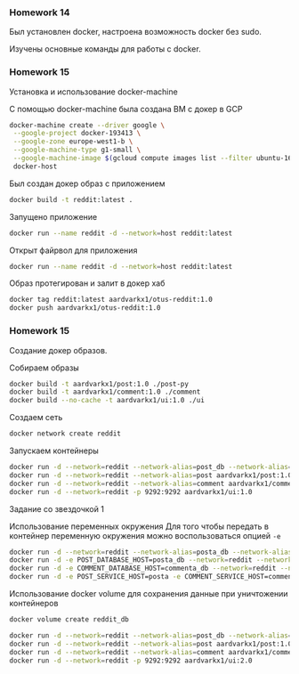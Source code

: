 ### Homework 14

Был установлен docker, настроена возможность docker без sudo.

Изучены основные команды для работы с docker.


### Homework 15

Установка и использование docker-machine

С помощью docker-machine была создана ВМ с докер в GCP

```bash
docker-machine create --driver google \
 --google-project docker-193413 \
 --google-zone europe-west1-b \
 --google-machine-type g1-small \
 --google-machine-image $(gcloud compute images list --filter ubuntu-1604-lts --uri) \
 docker-host
```

Был создан докер образ с приложением

```bash
docker build -t reddit:latest .
```


Запущено приложение

```bash
docker run --name reddit -d --network=host reddit:latest
```

Открыт файрвол для приложения

```bash
docker run --name reddit -d --network=host reddit:latest
```

Образ протегирован и залит в докер хаб

```bash
docker tag reddit:latest aardvarkx1/otus-reddit:1.0
docker push aardvarkx1/otus-reddit:1.0
```

### Homework 15

Создание докер образов.

Собираем образы

```bash
docker build -t aardvarkx1/post:1.0 ./post-py
docker build -t aardvarkx1/comment:1.0 ./comment
docker build --no-cache -t aardvarkx1/ui:1.0 ./ui
```

Создаем сеть

```bash
docker network create reddit
```

Запускаем контейнеры

```bash
docker run -d --network=reddit --network-alias=post_db --network-alias=comment_db mongo:latest
docker run -d --network=reddit --network-alias=post aardvarkx1/post:1.0
docker run -d --network=reddit --network-alias=comment aardvarkx1/comment:1.0
docker run -d --network=reddit -p 9292:9292 aardvarkx1/ui:1.0
```

Задание со звездочкой 1

Использование переменных окружения
Для того чтобы передать в контейнер переменную окружения можно воспользоваться опцией ```-e```

```bash
docker run -d --network=reddit --network-alias=posta_db --network-alias=commenta_db mongo:latest
docker run -d -e POST_DATABASE_HOST=posta_db --network=reddit --network-alias=posta aardvarkx1/post:1.0
docker run -d -e COMMENT_DATABASE_HOST=commenta_db --network=reddit --network-alias=commenta aardvarkx1/comment:1.0
docker run -d -e POST_SERVICE_HOST=posta -e COMMENT_SERVICE_HOST=commenta --network=reddit -p 9292:9292 aardvarkx1/ui:1.0
```

Использование docker volume для сохранения данные при уничтожении контейнеров

```bash
docker volume create reddit_db

docker run -d --network=reddit --network-alias=post_db --network-alias=comment_db -v reddit_db:/data/db mongo:latest
docker run -d --network=reddit --network-alias=post aardvarkx1/post:1.0
docker run -d --network=reddit --network-alias=comment aardvarkx1/comment:1.0
docker run -d --network=reddit -p 9292:9292 aardvarkx1/ui:2.0
```
